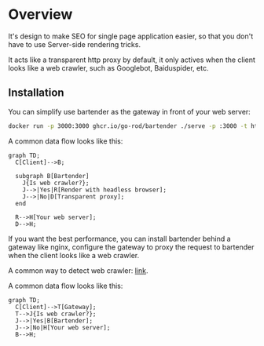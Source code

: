 # Overview

It's design to make SEO for single page application easier, so that you don't have to use Server-side rendering tricks.

It acts like a transparent http proxy by default, it only actives when the client looks like a web crawler, such as Googlebot, Baiduspider, etc.

## Installation

You can simplify use bartender as the gateway in front of your web server:

```bash
docker run -p 3000:3000 ghcr.io/go-rod/bartender ./serve -p :3000 -t http://your-web-server:8080
```

A common data flow looks like this:

```mermaid
graph TD;
  C[Client]-->B;

  subgraph B[Bartender]
    J{Is web crawler?};
    J-->|Yes|R[Render with headless browser];
    J-->|No|D[Transparent proxy];
  end

  R-->H[Your web server];
  D-->H;
```

If you want the best performance, you can install bartender behind a gateway like nginx, configure the gateway to proxy the request to bartender when the client looks like a web crawler.

A common way to detect web crawler: [link](https://stackoverflow.com/a/2517444/1089063).

A common data flow looks like this:

```mermaid
graph TD;
  C[Client]-->T[Gateway];
  T-->J{Is web crawler?};
  J-->|Yes|B[Bartender];
  J-->|No|H[Your web server];
  B-->H;
```
